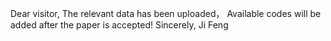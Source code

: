 Dear visitor,
The relevant data has been uploaded，
Available codes will be added after the paper is accepted!
Sincerely,
Ji Feng
